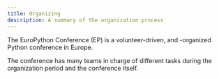 ```yaml
---
title: Organizing
description: A summary of the organization process
---
```


The EuroPython Conference (EP) is a volunteer-driven,
and -organized Python conference in Europe.

The conference has many teams in charge of different tasks
during the organization period and the conference itself.


